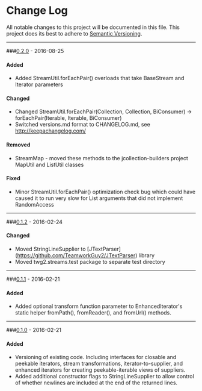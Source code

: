 # Change Log
All notable changes to this project will be documented in this file.
This project does its best to adhere to [Semantic Versioning](http://semver.org/).


--------
###[0.2.0](N/A) - 2016-08-25
#### Added
* Added StreamUtil.forEachPair() overloads that take BaseStream and Iterator parameters

#### Changed
* Changed StreamUtil.forEachPair(Collection, Collection, BiConsumer) -> forEachPair(Iterable, Iterable, BiConsumer)
* Switched versions.md format to CHANGELOG.md, see http://keepachangelog.com/

#### Removed
* StreamMap - moved these methods to the jcollection-builders project MapUtil and ListUtil classes

#### Fixed
* Minor StreamUtil.forEachPair() optimization check bug which could have caused it to run very slow for List arguments that did not implement RandomAccess


--------
###[0.1.2](https://github.com/TeamworkGuy2/JStreamish/commit/5f11bc7ea8d69b0f6d81ac1a5153f85913da1db5) - 2016-02-24
#### Changed
* Moved StringLineSupplier to [JTextParser] (https://github.com/TeamworkGuy2/JTextParser) library
* Moved twg2.streams.test package to separate test directory


--------
###[0.1.1](https://github.com/TeamworkGuy2/JStreamish/commit/ea30287a8782f63b774c8bf5ca4757e2ae9a7c6d) - 2016-02-21
#### Added
* Added optional transform function parameter to EnhancedIterator's static helper fromPath(), fromReader(), and fromUrl() methods.


--------
###[0.1.0](https://github.com/TeamworkGuy2/JStreamish/commit/3fa1743d5a20363ff23a8e79ab3f2c74ca75f902) - 2016-02-21
#### Added
* Versioning of existing code. Including interfaces for closable and peekable iterators, stream transformations, iterator-to-supplier, and enhanced iterators for creating peekable-iterable views of suppliers.
* Added additional constructor flags to StringLineSupplier to allow control of whether newlines are included at the end of the returned lines.
